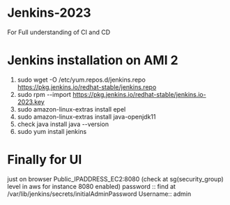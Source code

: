 # Jenkins-2023
For Full understanding of CI and CD

# Jenkins installation on AMI 2
1. sudo wget -O /etc/yum.repos.d/jenkins.repo https://pkg.jenkins.io/redhat-stable/jenkins.repo
2. sudo rpm --import https://pkg.jenkins.io/redhat-stable/jenkins.io-2023.key
3. sudo amazon-linux-extras install epel
4. sudo amazon-linux-extras install java-openjdk11
5. check java install
  java --version
6. sudo yum install jenkins

# Finally for UI 

just on browser 
Public_IPADDRESS_EC2:8080 (check at sg(security_group) level in aws for instance 8080 enabled)
password :: find at /var/lib/jenkins/secrets/initialAdminPassword
Username:: admin
